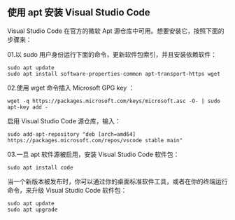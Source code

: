 ## 使用 apt 安装 Visual Studio Code

Visual Studio Code 在官方的微软 Apt 源仓库中可用。想要安装它，按照下面的步骤来：

01.以 sudo 用户身份运行下面的命令，更新软件包索引，并且安装依赖软件：

```text
sudo apt update
sudo apt install software-properties-common apt-transport-https wget
```

02.使用 wget 命令插入 Microsoft GPG key ：

```text
wget -q https://packages.microsoft.com/keys/microsoft.asc -O- | sudo apt-key add -
```

启用 Visual Studio Code 源仓库，输入：

```text
sudo add-apt-repository "deb [arch=amd64] https://packages.microsoft.com/repos/vscode stable main"
```

03.一旦 apt 软件源被启用，安装 Visual Studio Code 软件包：

```text
sudo apt install code
```

当一个新版本被发布时，你可以通过你的桌面标准软件工具，或者在你的终端运行命令，来升级 Visual Studio Code 软件包：

```text
sudo apt update
sudo apt upgrade
```